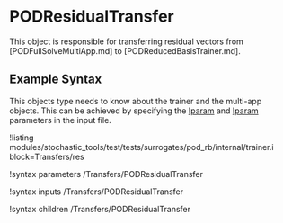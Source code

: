 # PODResidualTransfer

This object is responsible for transferring residual vectors from [PODFullSolveMultiApp.md]
to [PODReducedBasisTrainer.md].

## Example Syntax

This objects type needs to know about the trainer and the multi-app objects.
This can be achieved by specifying the [!param](/Transfers/PODResidualTransfer/trainer_name) and
[!param](/Transfers/PODResidualTransfer/to_multi_app) parameters in the
input file.

!listing modules/stochastic_tools/test/tests/surrogates/pod_rb/internal/trainer.i block=Transfers/res

!syntax parameters /Transfers/PODResidualTransfer

!syntax inputs /Transfers/PODResidualTransfer

!syntax children /Transfers/PODResidualTransfer

